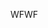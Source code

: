 <span data-ttu-id="4f625-101">WF</span><span class="sxs-lookup"><span data-stu-id="4f625-101">WF</span></span>
